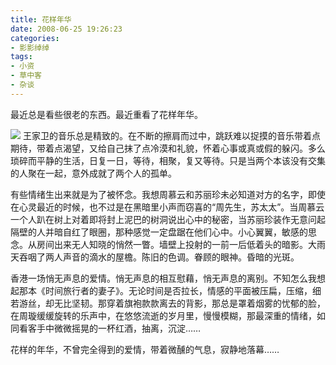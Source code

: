 ```yaml
---
title: 花样年华
date: 2008-06-25 19:26:23
categories:
- 影影绰绰
tags:
- 小资
- 草中客
- 杂谈
---
```


最近总是看些很老的东西。最近重看了花样年华。
<!-- more -->
![](5C7ED0D06A8E257845422DE168D05E56.jpg)
王家卫的音乐总是精致的。在不断的擦肩而过中，跳跃难以捉摸的音乐带着点期待，带着点渴望，又给自己抹了点冷漠和礼貌，怀着心事或真或假的躲闪。多么琐碎而平静的生活，日复一日，等待，相聚，复又等待。只是当两个本该没有交集的人聚在一起，意外成就了两个人的孤单。

有些情绪生出来就是为了被怀念。我想周慕云和苏丽珍未必知道对方的名字，即使在心灵最近的时候，也不过是在黑暗里小声而窃喜的“周先生，苏太太”。当周慕云一个人趴在树上对着即将封上泥巴的树洞说出心中的秘密，当苏丽珍装作无意问起隔壁的人并暗自红了眼圈，那种感觉一定盘踞在他们心中。小心翼翼，敏感的思念。从房间出来无人知晓的悄然一瞥。墙壁上投射的一前一后低着头的暗影。大雨天吞咽了两人声音的滴水的屋檐。陈旧的色调。眷顾的眼神。昏暗的光斑。

香港一场悄无声息的爱情。悄无声息的相互慰藉，悄无声息的离别。不知怎么我想起那本《时间旅行者的妻子》。无论时间是否拉长，情感的平面被压扁，压缩，细若游丝，却无比坚韧。那穿着旗袍款款离去的背影，那总是罩着烟雾的忧郁的脸，在周璇缓缓旋转的乐声中，在悠悠流逝的岁月里，慢慢模糊，那最深重的情绪，如同看客手中微微摇晃的一杯红酒，抽离，沉淀……

花样的年华，不曾完全得到的爱情，带着微醺的气息，寂静地落幕……

